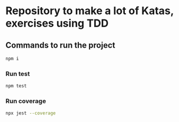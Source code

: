 # Repository to make a lot of Katas, exercises using TDD

## Commands to run the project

```bash
npm i
```

### Run test
```bash
npm test
```

### Run coverage
```bash
npx jest --coverage 
```

